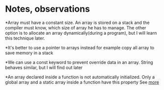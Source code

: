 # Notes, observations

*Array must have a constant size. An array is stored on a stack and the compiler must know, which size of array he has to manage. The other option is to allocate an array dynamically(during a program), but I will learn this technique later.

*It's better to use a pointer to arrays instead for example copy all array to save memory in a stack

*We can use a const keyword to prevent override data in an array. String behaves similar, but I will find out later

*An array declared inside a function is not automatically initialized. Only a global array and a static array inside a function have this property See [more](https://stackoverflow.com/questions/1414215/initial-value-of-int-array-in-c) 
